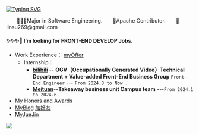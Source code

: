 [![Typing SVG](https://readme-typing-svg.herokuapp.com?font=Fira+Code&pause=1000&random=false&width=435&lines=Hi+I+am+Su+😊+Open+Source+Enthusiast✨%F0%9F%91%8B;A+Front-End+Development+Engineer)](https://git.io/typing-svg)
<p>&emsp;&emsp;👩🏻‍💻Major in Software Engineering.&emsp;&emsp;🌟Apache Contributor.&emsp;&emsp;📮linsu269@gmail.com</p>

#### ✨✨✨🌱 I’m looking for FRONT-END DEVELOP Jobs.
- Work Experience： [myOffer](https://github.com/LofiSu/LofiSu/blob/main/My%20offer.md)
  - Internship：
    - [**bilibili**](https://www.bilibili.com/) -- **OGV（Occupationally Generated Video）Technical Department + Value-added Front-End Business Group**  `Front-End Engineer` --- `From 2024.8 to Now .`
    - [**Meituan**](https://www.meituan.com/)--**Takeaway business unit Campus team** ---`From 2024.1 to 2024.6.`
- [My Honors and Awards](https://github.com/LofiSu/LofiSu/blob/main/My%20Honors%20and%20Awards.md)
- [MyBlog](https://www.lofisu.chat/) [加好友](https://github.com/LofiSu/myBlog?tab=readme-ov-file#%E5%8F%8B%E6%83%85%E9%93%BE%E6%8E%A5)
- [MyJueJin](https://juejin.cn/user/2351234356882624)<br>


<a><img src="https://github-readme-stats.vercel.app/api?username=LofiSu&bg_color=30,e96443,904e95&title_color=fff&text_color=fff&hide_border=true" /></a>

<!---
LofiSu/LofiSu is a ✨ special ✨ repository because its `README.md` (this file) appears on your GitHub profile.
You can click the Preview link to take a look at your changes.
--->
